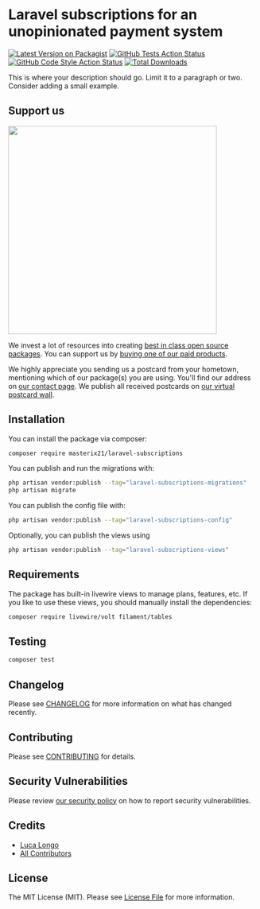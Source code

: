 # Laravel subscriptions for an unopinionated payment system

[![Latest Version on Packagist](https://img.shields.io/packagist/v/masterix21/laravel-subscriptions.svg?style=flat-square)](https://packagist.org/packages/masterix21/laravel-subscriptions)
[![GitHub Tests Action Status](https://img.shields.io/github/actions/workflow/status/masterix21/laravel-subscriptions/run-tests.yml?branch=main&label=tests&style=flat-square)](https://github.com/masterix21/laravel-subscriptions/actions?query=workflow%3Arun-tests+branch%3Amain)
[![GitHub Code Style Action Status](https://img.shields.io/github/actions/workflow/status/masterix21/laravel-subscriptions/fix-php-code-style-issues.yml?branch=main&label=code%20style&style=flat-square)](https://github.com/masterix21/laravel-subscriptions/actions?query=workflow%3A"Fix+PHP+code+style+issues"+branch%3Amain)
[![Total Downloads](https://img.shields.io/packagist/dt/masterix21/laravel-subscriptions.svg?style=flat-square)](https://packagist.org/packages/masterix21/laravel-subscriptions)

This is where your description should go. Limit it to a paragraph or two. Consider adding a small example.

## Support us

[<img src="https://github-ads.s3.eu-central-1.amazonaws.com/laravel-subscriptions.jpg?t=1" width="419px" />](https://spatie.be/github-ad-click/laravel-subscriptions)

We invest a lot of resources into creating [best in class open source packages](https://spatie.be/open-source). You can support us by [buying one of our paid products](https://spatie.be/open-source/support-us).

We highly appreciate you sending us a postcard from your hometown, mentioning which of our package(s) you are using. You'll find our address on [our contact page](https://spatie.be/about-us). We publish all received postcards on [our virtual postcard wall](https://spatie.be/open-source/postcards).

## Installation

You can install the package via composer:

```bash
composer require masterix21/laravel-subscriptions
```

You can publish and run the migrations with:

```bash
php artisan vendor:publish --tag="laravel-subscriptions-migrations"
php artisan migrate
```

You can publish the config file with:

```bash
php artisan vendor:publish --tag="laravel-subscriptions-config"
```

Optionally, you can publish the views using

```bash
php artisan vendor:publish --tag="laravel-subscriptions-views"
```

## Requirements

The package has built-in livewire views to manage plans, features, etc. If you like to use these views, you should manually install the dependencies:
```bash
composer require livewire/volt filament/tables
```

## Testing

```bash
composer test
```

## Changelog

Please see [CHANGELOG](CHANGELOG.md) for more information on what has changed recently.

## Contributing

Please see [CONTRIBUTING](CONTRIBUTING.md) for details.

## Security Vulnerabilities

Please review [our security policy](../../security/policy) on how to report security vulnerabilities.

## Credits

- [Luca Longo](https://github.com/masterix21)
- [All Contributors](../../contributors)

## License

The MIT License (MIT). Please see [License File](LICENSE.md) for more information.
